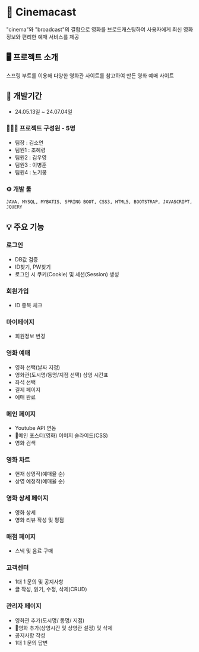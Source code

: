 # 📌 Cinemacast

"cinema"와 "broadcast"의 결합으로 영화를 브로드캐스팅하여 사용자에게 최신 영화 정보와 편리한 예매 서비스를 제공


## 🖥️ 프로젝트 소개

스프링 부트를 이용해 다양한 영화관 사이트를 참고하여 만든 영화 예매 사이트

## 📆 개발기간

* 24.05.13일 ~ 24.07.04일

### 👨‍👩‍👦 프로젝트 구성원 - 5명

* 팀장 : 김소연
* 팀원1 : 조혜령
* 팀원2 : 김우영
* 팀원3 : 이병훈
* 팀원4 : 노기봉

### ⚙️ 개발 툴

```
JAVA, MYSQL, MYBATIS, SPRING BOOT, CSS3, HTML5, BOOTSTRAP, JAVASCRIPT, JQUERY
```

## 💡 주요 기능

### 로그인
* DB값 검증
* ID찾기, PW찾기
* 로그인 시 쿠키(Cookie) 및 세션(Session) 생성
  
### 회원가입
* ID 중복 체크

### 마이페이지
* 회원정보 변경

### 영화 예매
* 영화 선택(날짜 지정)
* 영화관(도시명/동명/지점 선택) 상영 시간표
* 좌석 선택
* 결제 페이지
* 예매 완료

### 메인 페이지
* Youtube API 연동
* 메인 포스터(영화) 이미지 슬라이드(CSS)
* 영화 검색

### 영화 차트
* 현재 상영작(예매율 순)
* 상영 예정작(예매율 순)

### 영화 상세 페이지
* 영화 상세
* 영화 리뷰 작성 및 평점

### 매점 페이지
* 스낵 및 음료 구매

### 고객센터
* 1대 1 문의 및 공지사항
* 글 작성, 읽기, 수정, 삭제(CRUD)

### 관리자 페이지
* 영화관 추가(도시명/ 동명/ 지점)
* 영화 추가(상영시간 및 상영관 설정) 및 삭제
* 공지사항 작성
* 1대 1 문의 답변
